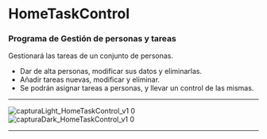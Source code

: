 # HomeTaskControl

### Programa de Gestión de personas y tareas

Gestionará las tareas de un conjunto de personas. 

* Dar de alta personas, modificar sus datos y eliminarlas.
* Añadir tareas nuevas, modificar y eliminar.
* Se podrán asignar tareas a personas, y llevar un control de las mismas.

---

![capturaLight_HomeTaskControl_v1 0](https://user-images.githubusercontent.com/74043250/194753528-56d7458e-7ae7-47b7-856e-ddd27e813c8f.png)
![capturaDark_HomeTaskControl_v1 0](https://user-images.githubusercontent.com/74043250/194753534-a58ce8fb-3ef5-4849-9308-0856bde74a98.png)

---

